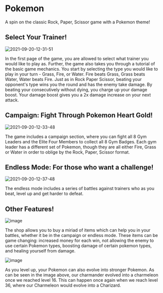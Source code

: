 # Pokemon

A spin on the classic Rock, Paper, Scissor game with a Pokemon theme!

<h2>Select Your Trainer!</h2>

![2021-09-20-12-31-51](https://user-images.githubusercontent.com/41076449/134039800-70d4b61e-740b-47e5-8a6e-99b2af90e85c.gif)

In the first page of the game, you are allowed to select what trainer you would like to play as.
Further, the game also takes you through a tutorial of the basic game mechanics.
You start by selecting the type you would like to play in your turn - Grass, Fire, or Water. Fire beats Grass, Grass beats Water, Water beats Fire.
Just as in Rock Paper Scissor, beating your opponent's type wins you the round and has the enemy take damage. By beating your consecutively without dying, you charge up your damage boost. Your damage boost gives you a 2x damage increase on your next attack.

<h2>Campaign: Fight Through Pokemon Heart Gold!</h2>

![2021-09-20-12-33-48](https://user-images.githubusercontent.com/41076449/134040663-878b92c5-faa5-470e-9543-53b75fa8858c.gif)

The game includes a campaign section, where you can fight all 8 Gym Leaders and the Elite Four Members to collect all 8 Gym Badges. Each gym leader has a different set of Pokemon, though they are all either Fire, Grass or Water in order to oblige by the Rock, Paper, Scissor format. 

<h2>Endless Mode: For those who want a challenge!</h2>

![2021-09-20-12-37-48](https://user-images.githubusercontent.com/41076449/134041436-5bad0a05-0de2-4d5a-a215-9f5cb35565c9.gif)

The endless mode includes a series of battles against trainers who as you beat, level up and get harder to defeat.

<h2> Other Features! </h2>

![image](https://user-images.githubusercontent.com/41076449/134041800-16339040-5455-4bc0-827e-18d240a28394.png)

The shop allows you to buy a miriad of items which can help you in your battles, whether it be in the campaign or endless mode. These items can be game changing: increased money for each win, not allowing the enemy to use certain Pokemon types, boosting damage of certain pokemon types, and healing yourself from damage. 

![image](https://user-images.githubusercontent.com/41076449/134042557-35eba3b0-d329-46ac-8ebd-17c40f59e59b.png)

As you level up, your Pokemon can also evolve into stronger Pokemon. As can be seen in the image above, our charmander evolved into a charmeleon once we reached level 16. This can happen once again when we reach level 36, where our Charmeleon would evolve into a Charizard.
